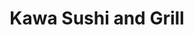 ---
layout: place
title: Kawa Sushi and Grill
permalink: /michigan/rockford/kawa-sushi-and-grill.html
stateAbbr: MI
stateName: Michigan
cityName: Rockford
seo:
  type: restaurant
  links: http://www.kawarockford.com/
place_id: ChIJLX_rnPr_GIgRMWK9NLvZzX8
photos:
  - name: >-
      places/ChIJLX_rnPr_GIgRMWK9NLvZzX8/photos/AeeoHcIVg95VaJ6TpVDEYQWrUsQEvVM_dVHpuGKNYVNt7yruJMXClJMkSe222FvBi-V8g_lG3OsD23GCmK5rPpbQsf2f1FUO0cGv7Ode5kUzxTRyGP2Yp5K4lkCE81KWk3pukib9tp3Ixticr3esrbISoQlop70pnS3Hvgov6-0g4pFKz9Ov674VO7rYcVk-1FbEBH0-vAowC8eHwoLiiN-zywv9-XznDbf4XxBj-oS-WhM7wDcwVdFSzQvftpZmGtS4ClZnT7EK-2XVVm6mAVSDr_x35sIy00Piid88UWwmm7fSEw
    widthPx: 2364
    heightPx: 1773
    authorAttributions:
      - displayName: Kawa Sushi and Grill
        uri: https://maps.google.com/maps/contrib/104553666456213934422
        photoUri: >-
          https://lh3.googleusercontent.com/a-/ALV-UjWS4cq4CODNNiCGfTc850vDgWuY7NgKEG_e2S-2OOgdg-XiE5o=s100-p-k-no-mo
    flagContentUri: >-
      https://www.google.com/local/imagery/report/?cb_client=maps_api_places.places_api&image_key=!1e10!2sAF1QipNfC6i9tBcni0pyJdWkzffsts7m8MnwuTZyoR84&hl=en-US
    googleMapsUri: >-
      https://www.google.com/maps/place//data=!3m4!1e2!3m2!1sAF1QipNfC6i9tBcni0pyJdWkzffsts7m8MnwuTZyoR84!2e10!4m2!3m1!1s0x8818fffa9ceb7f2d:0x7fcdd9bb34bd6231
  - name: >-
      places/ChIJLX_rnPr_GIgRMWK9NLvZzX8/photos/AeeoHcIr_Vsk5zCQV5gGeiCutDY6U_vUDNsXO2i3AbY91V6rGgoqs0v3YMW9-hdMC_2HJzrPX1VnfZzNtYf9Zcko6JgV0AQmR-TDrR1ZMlcW-ZCvwXeJDstmu64x-bphLE2x8ZePR6jNyMEEjCF1s4mqW9r4SdBXsrCIktAPrXOUFIJbLgzBZkty4b2DnDsnE3OZ1EVkYn7xr1ojQjWXJL9gHAiT-V3eNw0nl9xm8YVHuTIWZOEZIYTzxb28aA40TbW989VRy3zdimvGsn-Q-MM_ldkwRnCiY9Wk0myCSfbXb7O1n7hpwOiV5hwElXV0fnFvnnQVJhtxZOfpePqLaH7HT7vIfoVaxpAK6jHrA-NwrFVWM2mXrZ1vk45FLhLpnmmUUf1vRnfeTSX31vsJ3hdMXTyYO2lRo5kN9j6XOSNa4NACzfZU
    widthPx: 4032
    heightPx: 3024
    authorAttributions:
      - displayName: Morghan Nelson
        uri: https://maps.google.com/maps/contrib/104442545855911225998
        photoUri: >-
          https://lh3.googleusercontent.com/a/ACg8ocLrrXS8zrMqBSDPKT2uNmLFrAgIdEhNf9GDcptMsLgq9k2Ecw=s100-p-k-no-mo
    flagContentUri: >-
      https://www.google.com/local/imagery/report/?cb_client=maps_api_places.places_api&image_key=!1e10!2sCIHM0ogKEICAgIDXo8TtwgE&hl=en-US
    googleMapsUri: >-
      https://www.google.com/maps/place//data=!3m4!1e2!3m2!1sCIHM0ogKEICAgIDXo8TtwgE!2e10!4m2!3m1!1s0x8818fffa9ceb7f2d:0x7fcdd9bb34bd6231
  - name: >-
      places/ChIJLX_rnPr_GIgRMWK9NLvZzX8/photos/AeeoHcLEB2iiSBvgLh117Jol20kWhFyy08YK0gcG92vz37QGydMwTOndeqTpzdLphmvfkUX67CaEbG_T_ag0DUgs0L3ypZldEBVAHArtxYjlD3Oh3dYvnJBqYOtIAcT5i9Th1_Mh2w5WGwFRNMY0gLbhr-6_-5zyvZfVtf7RychR9KVAA2u3SvQR6qZYilcAkpJXSYphw5_pb5P6VJT-fZu4fm0DzRzYevHE-GuIkN87ipfNTWmtbExfPGg-ws9KJwHbzs3d5MGvjtfYh_t2R54CVs41tt0wJfXzYTamGoO3c9zQ1iZ35jwJcAqpaIbFtH98fqa4MvnBHcH4e0A2vwI_NtWwKB_PORu4P7Y0Ua_h9jcvE5bXX_uXaHez1lUlLrrTI3oj5yaBy9NlzY4x5s6EdQGJ-LxFLHaS82_xvdluWBOWQw
    widthPx: 1440
    heightPx: 1440
    authorAttributions:
      - displayName: Heather Lockwood
        uri: https://maps.google.com/maps/contrib/112894161461469078699
        photoUri: >-
          https://lh3.googleusercontent.com/a/ACg8ocLUf48dAwfwGDu13_XrNCVAQN5y4wPhFL9lI-tItYowAu10Ww=s100-p-k-no-mo
    flagContentUri: >-
      https://www.google.com/local/imagery/report/?cb_client=maps_api_places.places_api&image_key=!1e10!2sCIHM0ogKEICAgMCg_qmPcA&hl=en-US
    googleMapsUri: >-
      https://www.google.com/maps/place//data=!3m4!1e2!3m2!1sCIHM0ogKEICAgMCg_qmPcA!2e10!4m2!3m1!1s0x8818fffa9ceb7f2d:0x7fcdd9bb34bd6231
  - name: >-
      places/ChIJLX_rnPr_GIgRMWK9NLvZzX8/photos/AeeoHcI_ezTjsZ8f6Cri6x4cj9ECDnQ0ugU2zwe-UU3KnVSR2koz8neU59j2dusBx8DyVdObq9QuWKSBChxpY6V2Y0afK2QJswwWqFL7OpEdEfyBOdSJdDf41giG4phRs82bJUM9jwtIvX1Hm5SI5yx0Jkgj0-BBUOEY3LXwNsv_8ibCM8MQJzvnYEZ4U8SLEJp0zv0L7Bi-qivz31B77k_8pwib4OCECsW711zlYAQqswgGXuq2p_iQOLb5liKREWDVcv_YFWKb8-nU-qnUKTarhyiIqT4nzPnVs_I3wnSm7RpPrDfA6GGyVXWqHZE05d8lTPGV3p2FAOiL5lWhXaXnEBa3jBkLJAJXF5IAkQhMTqC1E2HqNjZTWPZbuE_Re8et5kLtHv8Enle2tADYrjI3SVFtwBbyez_Ii0feM5h4RmyWOR59
    widthPx: 3000
    heightPx: 4000
    authorAttributions:
      - displayName: anonymous
        uri: https://maps.google.com/maps/contrib/107058487255867051046
        photoUri: >-
          https://lh3.googleusercontent.com/a-/ALV-UjVoGlUvDdM3tyH8QUrEmL483GYSQfKuobH_x6zqCq5VQerBFLM46w=s100-p-k-no-mo
    flagContentUri: >-
      https://www.google.com/local/imagery/report/?cb_client=maps_api_places.places_api&image_key=!1e10!2sCIHM0ogKEICAgIDP1siYkAE&hl=en-US
    googleMapsUri: >-
      https://www.google.com/maps/place//data=!3m4!1e2!3m2!1sCIHM0ogKEICAgIDP1siYkAE!2e10!4m2!3m1!1s0x8818fffa9ceb7f2d:0x7fcdd9bb34bd6231
  - name: >-
      places/ChIJLX_rnPr_GIgRMWK9NLvZzX8/photos/AeeoHcLraqQHGgecbes-XMXiHgK_mkPrPhSCgUUr-ZrehluuYlM9GMK37so9g9NCs1lIPmYzQPn4Edz9rmr0vIHKcrNEmDE4DQrlczhsms4aUvpxyvuW9qUgYOQFqnFmAP5zvsZBNARDejVEH7F6Gt6yffiwWy3uhGohDsYf-2WM0Gv9oKRxytuzbW0hUpdDfoJ96q2rxAXW4Dn88KjYr3qfLPBfRtdcqV9wX8uSkE7BaCPaZRS2vpQuLG_imWCsTQ1KIQNjSI9FplMUAN5ioLYClysI_uXj8Nq-xq1Rj0TkSk9qr33vHJAg5LIDm6zBXkKEm9CahGHBCs7_uhBujgbCi4V3n3k6fA9hIpG2Ji6oitw1AC4M1-NBFl_S5Wcztk9-Gv_qdX31xedSiepQox6odPjTWOkShQF30Pteq0_knFI_Vw
    widthPx: 4032
    heightPx: 2268
    authorAttributions:
      - displayName: Courtney Mora
        uri: https://maps.google.com/maps/contrib/115128716090142360996
        photoUri: >-
          https://lh3.googleusercontent.com/a-/ALV-UjVVWIAiLJgxwJbHCmpMD6WVRkg4vlplTvH1rVJT9Gt0j09Qu3A=s100-p-k-no-mo
    flagContentUri: >-
      https://www.google.com/local/imagery/report/?cb_client=maps_api_places.places_api&image_key=!1e10!2sCIHM0ogKEICAgIDux_CTUg&hl=en-US
    googleMapsUri: >-
      https://www.google.com/maps/place//data=!3m4!1e2!3m2!1sCIHM0ogKEICAgIDux_CTUg!2e10!4m2!3m1!1s0x8818fffa9ceb7f2d:0x7fcdd9bb34bd6231
  - name: >-
      places/ChIJLX_rnPr_GIgRMWK9NLvZzX8/photos/AeeoHcIRYwQ60DCGDmMviFMt1KYh_gYPsm_mJZfSpLL1oDkbgnv_aXE1SpWnE02nzBDzuMFxT_A4SjglKY3iutT8YwMXmOtyueGJyb7HJekBrbmhd2u8UtaAOjbIbt9uciv9Eq3SL6QWPjZmJXxl3TSvlC6vaYnI1JLmqX1zlGI-cDJdW8DjxSBCIc0a9D3iKCiauWCYJ52uaxwtSDXdM0YhFVV8j6eOd9N2a6Y98rcXH7YwKwL_mE0ZNP6m8hPckLtUsoO7IKQWLei0HTDUCBM6SA_krSx8D4VkAAIPeDZw22bC-TtOQxlm3fcFimsWICFF3ruXMrp2wfaixrirg8fwrZ8gD-nJQpqNvLZZgWbPX74IM_E_EZxBGMfkasUG6aLKIWHho0lWaJWn02jZ2ujS-aWnkbmwHdnVsqHxALIDzBhFMUqV
    widthPx: 1290
    heightPx: 1724
    authorAttributions:
      - displayName: Elizabeth Chatman
        uri: https://maps.google.com/maps/contrib/108433213401049322856
        photoUri: >-
          https://lh3.googleusercontent.com/a-/ALV-UjUbH3ytbVJBZoNTUX-69mm1TMmkuQU64kT0XqD59nvEn8nacV7h=s100-p-k-no-mo
    flagContentUri: >-
      https://www.google.com/local/imagery/report/?cb_client=maps_api_places.places_api&image_key=!1e10!2sCIHM0ogKEICAgIDXyZHE3QE&hl=en-US
    googleMapsUri: >-
      https://www.google.com/maps/place//data=!3m4!1e2!3m2!1sCIHM0ogKEICAgIDXyZHE3QE!2e10!4m2!3m1!1s0x8818fffa9ceb7f2d:0x7fcdd9bb34bd6231
  - name: >-
      places/ChIJLX_rnPr_GIgRMWK9NLvZzX8/photos/AeeoHcKQ0XNMIDfJaki6kK1ZcTrc-49egQye_llvQJQCMhIVpp5gd4EhbvUVN2kEA0qRzgLF4NSFvzr5_yLFNieWVRJrpeX2ssPF53cONgasbcHeha8iA7pBlymmj-sChZSvurWT9qV38kq7K6P77EA5GIjfyZb8iEkhNfSESDD5WkY8OqQqRets9nb67_9krvutFefnoKuwlSINzxP3Su4dUNZfBi7CUCZmMdGEyQoRnK0wULN072CTzbxC21_a01isulK8-riL70G91lnCAk7MkNfU5uxMBL72CsmZ0ktgmxXYLUW-EcQ2dkEvJKBruPU6uW3g4o8h6Sd3FnwK1jhS6Lsgxct3zkvDdUBT__kyzT8bZffhJVzMbreI_HPVL9RLb4AtzxpO_LkcWBAYTyr_IC3v9whAEKT4rIes1bc-NjlL_3A
    widthPx: 3024
    heightPx: 4032
    authorAttributions:
      - displayName: Waan Wonder World
        uri: https://maps.google.com/maps/contrib/107936645498520672518
        photoUri: >-
          https://lh3.googleusercontent.com/a-/ALV-UjUehaf1gaqp8XSH9A3fwTfV6fBhEldBXf0wcmMX0npz9tRlw8_VVQ=s100-p-k-no-mo
    flagContentUri: >-
      https://www.google.com/local/imagery/report/?cb_client=maps_api_places.places_api&image_key=!1e10!2sCIHM0ogKEICAgICJqqLAoQE&hl=en-US
    googleMapsUri: >-
      https://www.google.com/maps/place//data=!3m4!1e2!3m2!1sCIHM0ogKEICAgICJqqLAoQE!2e10!4m2!3m1!1s0x8818fffa9ceb7f2d:0x7fcdd9bb34bd6231
  - name: >-
      places/ChIJLX_rnPr_GIgRMWK9NLvZzX8/photos/AeeoHcIXyCCTLB_YNyMQn1fg0C0V3YKdVezuzEgiuIjSoa6H_22nlZzy7Zm1gBhbZfZa-uIlxIUl6v5hTCEtZdwy6iVwzJZcrK6JbkhhT20PV13-VaLIDqQIno4_juZIcJlhEaIcso0jyuGGIJswr3vEDpPa7qzFLIndy4D0gbvhZpZZMYUwgAlO8l02L7gx5bpcwXDdoqEqwJmJhJqD3LBhQoQAfBNqrRgbSPboIraCgu6RrMKX0jrcNVcAxPO7lNYOU_QkYsu_BGZu147Uwpz5qmhXmoLxa4cG_0K-fECYTXfvSLjpIf43pKzvp0GHN6S-Vml8Jc-WWg9p_txosTyyIfSNtTkjq5qUb5uQDp59Ugxx0WYgIifuOqsNCFG6E4utj7Pqlo8qvIFssme4UmffNzcO1dycN_spm9XbflUGwbSwYec
    widthPx: 1440
    heightPx: 1440
    authorAttributions:
      - displayName: Heather Lockwood
        uri: https://maps.google.com/maps/contrib/112894161461469078699
        photoUri: >-
          https://lh3.googleusercontent.com/a/ACg8ocLUf48dAwfwGDu13_XrNCVAQN5y4wPhFL9lI-tItYowAu10Ww=s100-p-k-no-mo
    flagContentUri: >-
      https://www.google.com/local/imagery/report/?cb_client=maps_api_places.places_api&image_key=!1e10!2sCIHM0ogKEICAgMCg_qmPsAE&hl=en-US
    googleMapsUri: >-
      https://www.google.com/maps/place//data=!3m4!1e2!3m2!1sCIHM0ogKEICAgMCg_qmPsAE!2e10!4m2!3m1!1s0x8818fffa9ceb7f2d:0x7fcdd9bb34bd6231
  - name: >-
      places/ChIJLX_rnPr_GIgRMWK9NLvZzX8/photos/AeeoHcLRUB6rQSCZiGlwuuIcQ9jq_R1elaDXcGm41SgJ5Prjvc2u3ZpK-zFpE1TVOqJ16DoIxZk63y8bgSd-Mehir3E-tyUkaZW5gQ64gNHfl7OGzwv_1Bdxy1kdVgcuQJ_Qum9FcyKKVbQK0rBmrF0GzySEeW66t1_m_nU7LilesSdQR2o2xftzkk14x7jItH9jVhidCyrnSksixjbkVQ7y8LXWfA_uZVb6U4GrOQKXq0qADQ4EGXuZbWI-u1fqEOnhFA0As9LqabAtri0dfk99idvh1yPov6rn9AIOoECZUi97ORF9OrsaCGc6QlD6B97FNfyvTaF_pfJ5ktXNcVzDO7EWH760EYgQWoV1NcYrQIO8q6tvyfVMRLOg0yJVtng5xv5-VCrLwVeiK_Bfg4xdDyiLb3VCdymxGY0-of3pfYlxGw
    widthPx: 3072
    heightPx: 4080
    authorAttributions:
      - displayName: Jonathan Tasman
        uri: https://maps.google.com/maps/contrib/101763290188060771185
        photoUri: >-
          https://lh3.googleusercontent.com/a-/ALV-UjVCTEGfS_sTmxBNqQbbRuxNC5RukJVylWGSwbpaUZZwi3FWSRP3wQ=s100-p-k-no-mo
    flagContentUri: >-
      https://www.google.com/local/imagery/report/?cb_client=maps_api_places.places_api&image_key=!1e10!2sCIHM0ogKEICAgIDxrN2zPw&hl=en-US
    googleMapsUri: >-
      https://www.google.com/maps/place//data=!3m4!1e2!3m2!1sCIHM0ogKEICAgIDxrN2zPw!2e10!4m2!3m1!1s0x8818fffa9ceb7f2d:0x7fcdd9bb34bd6231
  - name: >-
      places/ChIJLX_rnPr_GIgRMWK9NLvZzX8/photos/AeeoHcJ8MLXAEg1hOBe_YC8vo5u1R2VDrJ_lOF6nVyjU91e5lx7X2klKvYkqkR56f7akxdnWTAtvy4k2OGh7iCmO2Wo_wSiEaoKxBMtj30InwO6Cc8K-yrDXvliCFiFNmlLz7Cm_nKQOOQXSQfShIY91PT7_A9LE1aGiLgOBzJYdqTQms29XYbVkTVNN5pJ2zksdAxjQYx5KuFOMYTOsAi9oU109B4RxcIqAckxrwxZj8D0f-v-jwelMmiiiIiMHRxwNEnyL4MWWhTQbZfM9ZTGAwGtp8bO_jNq9jKVXiro2EUSZanwZQwhJZ_TJKDNBgcFAmgFDEk0-UuZK2mHhbZfG5X9TNoe7VA3pxVGGFxXpQeJDagskAAOpF-Nb2a30ErGlxG2d4mlRbqjaejAXE6pzAfdE2FU2utCJZ8hUxdCRapA2zA
    widthPx: 3024
    heightPx: 4032
    authorAttributions:
      - displayName: Kary Ruiz
        uri: https://maps.google.com/maps/contrib/111881337722973263482
        photoUri: >-
          https://lh3.googleusercontent.com/a-/ALV-UjXDXqCfb1F6FC8mgNj4WvWy27YZry4tR0Ujhh-1QS9cxSHgIAcG=s100-p-k-no-mo
    flagContentUri: >-
      https://www.google.com/local/imagery/report/?cb_client=maps_api_places.places_api&image_key=!1e10!2sCIHM0ogKEICAgID5ssrwDA&hl=en-US
    googleMapsUri: >-
      https://www.google.com/maps/place//data=!3m4!1e2!3m2!1sCIHM0ogKEICAgID5ssrwDA!2e10!4m2!3m1!1s0x8818fffa9ceb7f2d:0x7fcdd9bb34bd6231
address: '8 E Bridge St NE #104a, Rockford, MI 49341, USA'
street: '8 E Bridge St NE #104a'
city: Rockford
state: MI
zip: '49341'
country: USA
neighborhood: null
latitude: '43.119412'
longitude: '-85.561908'
accessibility_options:
  wheelchairAccessibleParking: true
  wheelchairAccessibleEntrance: true
  wheelchairAccessibleRestroom: true
  wheelchairAccessibleSeating: true
business_status: OPERATIONAL
name: Kawa Sushi and Grill
google_maps_links:
  directionsUri: >-
    https://www.google.com/maps/dir//''/data=!4m7!4m6!1m1!4e2!1m2!1m1!1s0x8818fffa9ceb7f2d:0x7fcdd9bb34bd6231!3e0
  placeUri: https://maps.google.com/?cid=9209256211109470769
  writeAReviewUri: >-
    https://www.google.com/maps/place//data=!4m3!3m2!1s0x8818fffa9ceb7f2d:0x7fcdd9bb34bd6231!12e1
  reviewsUri: >-
    https://www.google.com/maps/place//data=!4m4!3m3!1s0x8818fffa9ceb7f2d:0x7fcdd9bb34bd6231!9m1!1b1
  photosUri: >-
    https://www.google.com/maps/place//data=!4m3!3m2!1s0x8818fffa9ceb7f2d:0x7fcdd9bb34bd6231!10e5
primary_type: Sushi Restaurant
opening_hours:
  regular: null
  current: null
secondary_opening_hours:
  regular:
    weekdayDescriptions: null
    type: null
  current:
    weekdayDescriptions: null
    type: null
phone: (616) 884-0220
price_level: null
price_range: $20 &ndash; $30
rating: '4.7'
rating_count: 0
website: http://www.kawarockford.com/
description: >-
  Discover Kawa Sushi and Grill in Rockford, Michigan$$$Kawa Sushi and Grill in
  Rockford, MI, serves up authentic Japanese cuisine with a focus on fresh sushi
  and flavorful grilled dishes in a relaxed, inviting setting. The spot features
  a scenic patio overlooking the river, perfect for enjoying meals in a casual
  outdoor atmosphere that enhances the dining experience. With options for
  accessibility and ample seating, it's designed to accommodate various
  preferences, making it a go-to choice for sushi enthusiasts exploring local
  Japanese places. The menu highlights a variety of fresh ingredients and
  creative flavors, appealing to those seeking top-rated sushi options near
  urban spots. This combination of quality fare and welcoming vibes makes it an
  ideal destination for anyone craving a satisfying meal in a comfortable
  environment.
generative_summary: >-
  Discover Kawa Sushi and Grill in Rockford, Michigan$$$Kawa Sushi and Grill in
  Rockford, MI, serves up authentic Japanese cuisine with a focus on fresh sushi
  and flavorful grilled dishes in a relaxed, inviting setting. The spot features
  a scenic patio overlooking the river, perfect for enjoying meals in a casual
  outdoor atmosphere that enhances the dining experience. With options for
  accessibility and ample seating, it's designed to accommodate various
  preferences, making it a go-to choice for sushi enthusiasts exploring local
  Japanese places. The menu highlights a variety of fresh ingredients and
  creative flavors, appealing to those seeking top-rated sushi options near
  urban spots. This combination of quality fare and welcoming vibes makes it an
  ideal destination for anyone craving a satisfying meal in a comfortable
  environment.
generative_disclosure: Summarized by AI using the Grok-3-Mini model.
reviews:
  - name: >-
      places/ChIJLX_rnPr_GIgRMWK9NLvZzX8/reviews/ChZDSUhNMG9nS0VJQ0FnTURnb0k3allREAE
    relativePublishTimeDescription: a month ago
    rating: 5
    text:
      text: >-
        Really great dinner! Prompt service and food arrived quickly. For drinks
        enjoyed the sangria and sav blanc. For apps the gyoza and edamame with
        spice garlic were delish! Birria ramen was a large portion and friend
        said it was very good. I had the fried rice which was a large portion,
        and the pink slip roll was great. Another friend had the Cali roll and
        Lisa Lisa roll and said both were good as well. And since we were
        celebrating a birthday we received a tempura ice cream, so yummy! Three
        drinks, two apps and the entrees/rolls was just over $100, not bad!!
      languageCode: en
    originalText:
      text: >-
        Really great dinner! Prompt service and food arrived quickly. For drinks
        enjoyed the sangria and sav blanc. For apps the gyoza and edamame with
        spice garlic were delish! Birria ramen was a large portion and friend
        said it was very good. I had the fried rice which was a large portion,
        and the pink slip roll was great. Another friend had the Cali roll and
        Lisa Lisa roll and said both were good as well. And since we were
        celebrating a birthday we received a tempura ice cream, so yummy! Three
        drinks, two apps and the entrees/rolls was just over $100, not bad!!
      languageCode: en
    authorAttribution:
      displayName: Tasha Novak
      uri: https://www.google.com/maps/contrib/113486480713416994048/reviews
      photoUri: >-
        https://lh3.googleusercontent.com/a-/ALV-UjV_qMhyZVwMEfNGz1weIOzqFrbjlgDK-W8ez32uS7W1-Ls330M=s128-c0x00000000-cc-rp-mo-ba4
    publishTime: '2025-02-22T00:04:45.523396Z'
    flagContentUri: >-
      https://www.google.com/local/review/rap/report?postId=ChZDSUhNMG9nS0VJQ0FnTURnb0k3allREAE&d=17924085&t=1
    googleMapsUri: >-
      https://www.google.com/maps/reviews/data=!4m6!14m5!1m4!2m3!1sChZDSUhNMG9nS0VJQ0FnTURnb0k3allREAE!2m1!1s0x8818fffa9ceb7f2d:0x7fcdd9bb34bd6231
  - name: >-
      places/ChIJLX_rnPr_GIgRMWK9NLvZzX8/reviews/ChdDSUhNMG9nS0VJQ0FnTUN3azZiV3hBRRAB
    relativePublishTimeDescription: 3 weeks ago
    rating: 5
    text:
      text: >-
        We always enjoy our meal here. The place seems very clean and the staff
        all seem to care about customers. The service is speedy overall and our
        hot food was hot.
      languageCode: en
    originalText:
      text: >-
        We always enjoy our meal here. The place seems very clean and the staff
        all seem to care about customers. The service is speedy overall and our
        hot food was hot.
      languageCode: en
    authorAttribution:
      displayName: Janet Shy
      uri: https://www.google.com/maps/contrib/109899827690406737937/reviews
      photoUri: >-
        https://lh3.googleusercontent.com/a/ACg8ocIqAd0KJYDjUKx0TgrL89ety82S5LISs9qRNJSXx2qciQaqWg=s128-c0x00000000-cc-rp-mo-ba5
    publishTime: '2025-03-21T00:03:58.141611Z'
    flagContentUri: >-
      https://www.google.com/local/review/rap/report?postId=ChdDSUhNMG9nS0VJQ0FnTUN3azZiV3hBRRAB&d=17924085&t=1
    googleMapsUri: >-
      https://www.google.com/maps/reviews/data=!4m6!14m5!1m4!2m3!1sChdDSUhNMG9nS0VJQ0FnTUN3azZiV3hBRRAB!2m1!1s0x8818fffa9ceb7f2d:0x7fcdd9bb34bd6231
  - name: >-
      places/ChIJLX_rnPr_GIgRMWK9NLvZzX8/reviews/ChZDSUhNMG9nS0VJQ0FnTUN3MVBhellREAE
    relativePublishTimeDescription: 4 weeks ago
    rating: 5
    text:
      text: >-
        Everything is excellent, Jessica is an awesome server! It it would be
        nice to have dimmer light in the bar area. And… the outside patio should
        be screened off from Coldwell Banker next door. Some live palm trees
        would be nice outside.

        Love it! 😊
      languageCode: en
    originalText:
      text: >-
        Everything is excellent, Jessica is an awesome server! It it would be
        nice to have dimmer light in the bar area. And… the outside patio should
        be screened off from Coldwell Banker next door. Some live palm trees
        would be nice outside.

        Love it! 😊
      languageCode: en
    authorAttribution:
      displayName: Stephen Allie
      uri: https://www.google.com/maps/contrib/108913126018619561587/reviews
      photoUri: >-
        https://lh3.googleusercontent.com/a/ACg8ocJefab0gBRYfv9jwv5j_ZnixJr4RMeL9arDCKYw7EWLRCXjmA=s128-c0x00000000-cc-rp-mo
    publishTime: '2025-03-16T21:14:29.339063Z'
    flagContentUri: >-
      https://www.google.com/local/review/rap/report?postId=ChZDSUhNMG9nS0VJQ0FnTUN3MVBhellREAE&d=17924085&t=1
    googleMapsUri: >-
      https://www.google.com/maps/reviews/data=!4m6!14m5!1m4!2m3!1sChZDSUhNMG9nS0VJQ0FnTUN3MVBhellREAE!2m1!1s0x8818fffa9ceb7f2d:0x7fcdd9bb34bd6231
  - name: >-
      places/ChIJLX_rnPr_GIgRMWK9NLvZzX8/reviews/ChZDSUhNMG9nS0VJQ0FnTURRbDRMNFZREAE
    relativePublishTimeDescription: 4 weeks ago
    rating: 5
    text:
      text: >-
        To start I’d like to shout out to Dylan our server for being an all
        around pleasant, upbeat and attentive server. Good service really is an
        important part of a meal and embodied all the attributes you hope for
        when going out to eat. Thank you Dylan!


        Ok so this was my second time here, the first being when they had very
        first opened and I wasn’t particularly impressed- not a  negative
        experience, just nothing that drew me back.


        My fiancé suggested we try it again since he didn’t go with me the first
        time and I’m quite happy to report it was a phenomenal idea. The house
        salad was fresh, bright and well varied in texture and composition - not
        to mention it was quite large for just a “half” portion. The bibimbap
        (which we got in the hot stone bowl but I cannot remember the term for
        that sorry!) was also very good and was about 50/50 veggies to rice
        which is a win for me because nothing is more dissatisfying than a bowl
        that’s nothing but rice. Lastly, we got the ultimate Kawa roll which is
        what really turned my opinion around since I only ordered sushi the
        first time. This roll was absolutely jammed with flavors while remaining
        very well balanced and well rolled to boot.


        Good lighting, not too loud or echoing, clean feel, comfortable seating,
        quick turn around even when it was busy and at the end of the night.


        **tonight I also found out they have a patio that overlooks the river.
        We’re not quite to nighttime patio season so we sat inside but we look
        forward to checking out that area out in the future**
      languageCode: en
    originalText:
      text: >-
        To start I’d like to shout out to Dylan our server for being an all
        around pleasant, upbeat and attentive server. Good service really is an
        important part of a meal and embodied all the attributes you hope for
        when going out to eat. Thank you Dylan!


        Ok so this was my second time here, the first being when they had very
        first opened and I wasn’t particularly impressed- not a  negative
        experience, just nothing that drew me back.


        My fiancé suggested we try it again since he didn’t go with me the first
        time and I’m quite happy to report it was a phenomenal idea. The house
        salad was fresh, bright and well varied in texture and composition - not
        to mention it was quite large for just a “half” portion. The bibimbap
        (which we got in the hot stone bowl but I cannot remember the term for
        that sorry!) was also very good and was about 50/50 veggies to rice
        which is a win for me because nothing is more dissatisfying than a bowl
        that’s nothing but rice. Lastly, we got the ultimate Kawa roll which is
        what really turned my opinion around since I only ordered sushi the
        first time. This roll was absolutely jammed with flavors while remaining
        very well balanced and well rolled to boot.


        Good lighting, not too loud or echoing, clean feel, comfortable seating,
        quick turn around even when it was busy and at the end of the night.


        **tonight I also found out they have a patio that overlooks the river.
        We’re not quite to nighttime patio season so we sat inside but we look
        forward to checking out that area out in the future**
      languageCode: en
    authorAttribution:
      displayName: Jade Vanderjagt
      uri: https://www.google.com/maps/contrib/110380344525405055532/reviews
      photoUri: >-
        https://lh3.googleusercontent.com/a/ACg8ocKm8yGtzQM9MJyUEdnp5ZiXaBo9wW8cDXWsaktc2bJu1Ynz7A=s128-c0x00000000-cc-rp-mo
    publishTime: '2025-03-15T02:52:51.085186Z'
    flagContentUri: >-
      https://www.google.com/local/review/rap/report?postId=ChZDSUhNMG9nS0VJQ0FnTURRbDRMNFZREAE&d=17924085&t=1
    googleMapsUri: >-
      https://www.google.com/maps/reviews/data=!4m6!14m5!1m4!2m3!1sChZDSUhNMG9nS0VJQ0FnTURRbDRMNFZREAE!2m1!1s0x8818fffa9ceb7f2d:0x7fcdd9bb34bd6231
  - name: >-
      places/ChIJLX_rnPr_GIgRMWK9NLvZzX8/reviews/ChdDSUhNMG9nS0VJQ0FnSURuOHYtRXB3RRAB
    relativePublishTimeDescription: 6 months ago
    rating: 5
    text:
      text: >-
        This restaurant was very cozy! The food tasted absolutely delicious.
        Each time I visit it’s an amazing atmosphere and experience. My
        waitress, Jewel, was so kind and helpful. She gave great
        recommendations. I had a great time here!
      languageCode: en
    originalText:
      text: >-
        This restaurant was very cozy! The food tasted absolutely delicious.
        Each time I visit it’s an amazing atmosphere and experience. My
        waitress, Jewel, was so kind and helpful. She gave great
        recommendations. I had a great time here!
      languageCode: en
    authorAttribution:
      displayName: Amelia Martin
      uri: https://www.google.com/maps/contrib/105592916212899372574/reviews
      photoUri: >-
        https://lh3.googleusercontent.com/a-/ALV-UjWhdEFhsDUl06ZTFdL6wEw6MuE7ZcSvnVRkrJVJcl3ILH0rlXwr=s128-c0x00000000-cc-rp-mo
    publishTime: '2024-10-04T21:57:26.218413Z'
    flagContentUri: >-
      https://www.google.com/local/review/rap/report?postId=ChdDSUhNMG9nS0VJQ0FnSURuOHYtRXB3RRAB&d=17924085&t=1
    googleMapsUri: >-
      https://www.google.com/maps/reviews/data=!4m6!14m5!1m4!2m3!1sChdDSUhNMG9nS0VJQ0FnSURuOHYtRXB3RRAB!2m1!1s0x8818fffa9ceb7f2d:0x7fcdd9bb34bd6231
review_summary: >-
  What Customers Are Saying About the Experience$$$Visitors consistently praise
  the quick and attentive service that keeps things running smoothly during
  meals at this sushi spot. Many highlight the generous portions and delicious
  flavors in dishes like fresh rolls and hearty apps, noting how they leave
  feeling satisfied without breaking the bank. The clean, cozy atmosphere and
  thoughtful touches, such as outdoor seating by the water, add to the overall
  enjoyment and make it a great pick for groups or casual outings. Feedback
  often mentions the hot food arriving just right and the welcoming vibe that
  encourages repeat visits for lunch or dinner. Overall, it's clear that folks
  appreciate the reliable quality and friendly service, making it a solid choice
  for anyone hunting for reliable sushi restaurants in the area.
review_disclosure: Summarized by AI using the Grok-3-Mini model.
parking_options:
  freeParkingLot: true
  freeStreetParking: true
  valetParking: false
payment_options:
  acceptsCreditCards: true
  acceptsCashOnly: false
allow_dogs: null
curbside_pickup: false
delivery: true
dine_in: true
good_for_children: true
good_for_groups: true
good_for_sports: false
live_music: false
menu_for_children: true
outdoor_seating: true
reservable: true
restroom: true
serves_beer: true
serves_breakfast: false
serves_brunch: false
serves_cocktails: true
serves_coffee: false
serves_dinner: true
serves_dessert: true
serves_lunch: true
serves_vegetarian_food: true
serves_wine: true
takeout: true
update_category: pro
places_description: null

---